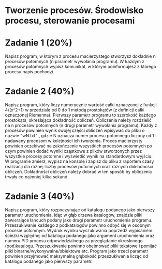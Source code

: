 <h1> Tworzenie procesów. Środowisko procesu, sterowanie procesami </h1>
<h1> Zadanie 1 (20%) </h1>
Napisz program, w którym z procesu macierzystego stworzysz dokładnie n procesów potomnych (n parametr wywołania programu).
W każdym z procesów potomnych wypisz komunikat, w którym poinformujesz z którego procesu napis pochodzi.

<h1> Zadanie 2 (40%) </h1>
Napisz program, który liczy numerycznie wartość całki oznaczonej z funkcji 4/(x^2+1) w przedziale od 0 do 1 metodą prostokątów
(z definicji całki oznaczonej Riemanna). Pierwszy parametr programu to szerokość każdego prostokąta, określająca dokładność obliczeń.
Obliczenia należy rozdzielić na n procesów potomnych (n drugi parametr wywołania programu). Każdy z procesów powinien wynik swojej części
obliczeń wpisywać do pliku o nazwie "wN.txt" , gdzie N oznacza numer procesu potomnego liczony od 1 i nadawany procesom w kolejności ich tworzenia.
Proces macierzysty powinien oczekiwać na zakończenie wszystkich procesów potomnych po czym powinien dodać wyniki cząstkowe z plików stworzonych
przez wszystkie procesy potomne i wyświetlić wynik na standardowym wyjściu. W programie zmierz, wypisz na konsolę i zapisz do pliku z raportem 
czasy realizacji dla różnej liczby procesów potomnych oraz różnych dokładności obliczeń. Dokładności obliczeń należy dobrać w ten sposób by 
obliczenia trwały co najmniej kilka sekund.

<h1> Zadanie 3 (40%) </h1>
Napisz program, który rozpoczynając od katalogu podanego jako pierwszy parametr uruchomienia, idąc w głąb drzewa katalogów, znajdzie pliki
zawierające łańcuch podany jako drugi parametr uruchomienia programu. Przeszukiwanie każdego z podkatalogów powinno odbyć się w osobnym procesie potomnym.
Wydruk wyniku wyszukiwania poprzedź wypisaniem ścieżki względnej od katalogu podanego jako argument uruchomienia oraz numeru PID procesu odpowiedzialnego
za przeglądanie określonego (pod)katalogu. Przeszukiwanie powinno obejmować pliki tekstowe i pomijać pliki binarne/wykonywalne/obiektowe etc. 
Program jako trzeci parametr powinien przyjmować maksymalną głębokość przeszukiwania licząc od katalogu podanego jako pierwszy parametr.
